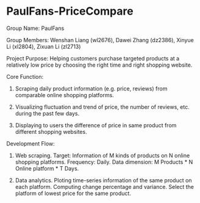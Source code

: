 # PaulFans-PriceCompare
Group Name: PaulFans

Group Members: Wenshan Liang (wl2676), Dawei Zhang (dz2386), Xinyue Li (xl2804), Zixuan Li (zl2713)

Project Purpose: Helping customers purchase targeted products at a relatively low price by choosing the right time and right shopping website.

Core Function: 

1. Scraping daily product information (e.g. price, reviews) from comparable online shopping platforms. 

2. Visualizing fluctuation and trend of price, the number of reviews, etc. during the past few days.

3. Displaying to users the difference of price in same product from different shopping websites.


Development Flow: 
1. Web scraping. 
Target: Information of M kinds of products on N online shopping platforms.
Frequency: Daily.
Data dimension: M Products * N Online platform *  T Days.

2. Data analytics. 
Ploting time-series information of the same product on each platform.
Computing change percentage and variance.
Select the platform of lowest price for the same product.
